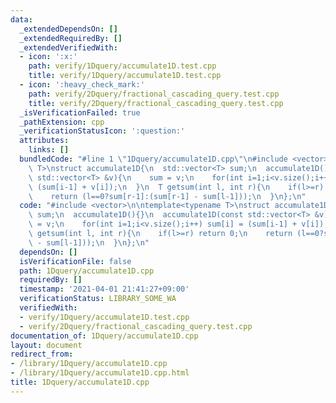 ```yaml
---
data:
  _extendedDependsOn: []
  _extendedRequiredBy: []
  _extendedVerifiedWith:
  - icon: ':x:'
    path: verify/1Dquery/accumulate1D.test.cpp
    title: verify/1Dquery/accumulate1D.test.cpp
  - icon: ':heavy_check_mark:'
    path: verify/2Dquery/fractional_cascading_query.test.cpp
    title: verify/2Dquery/fractional_cascading_query.test.cpp
  _isVerificationFailed: true
  _pathExtension: cpp
  _verificationStatusIcon: ':question:'
  attributes:
    links: []
  bundledCode: "#line 1 \"1Dquery/accumulate1D.cpp\"\n#include <vector>\n\ntemplate<typename\
    \ T>\nstruct accumulate1D{\n  std::vector<T> sum;\n  accumulate1D(){}\n  accumulate1D(const\
    \ std::vector<T> &v){\n    sum = v;\n    for(int i=1;i<v.size();i++) sum[i] =\
    \ (sum[i-1] + v[i]);\n  }\n  T getsum(int l, int r){\n    if(l>=r) return 0;\n\
    \    return (l==0?sum[r-1]:(sum[r-1] - sum[l-1]));\n  }\n};\n"
  code: "#include <vector>\n\ntemplate<typename T>\nstruct accumulate1D{\n  std::vector<T>\
    \ sum;\n  accumulate1D(){}\n  accumulate1D(const std::vector<T> &v){\n    sum\
    \ = v;\n    for(int i=1;i<v.size();i++) sum[i] = (sum[i-1] + v[i]);\n  }\n  T\
    \ getsum(int l, int r){\n    if(l>=r) return 0;\n    return (l==0?sum[r-1]:(sum[r-1]\
    \ - sum[l-1]));\n  }\n};\n"
  dependsOn: []
  isVerificationFile: false
  path: 1Dquery/accumulate1D.cpp
  requiredBy: []
  timestamp: '2021-04-01 21:41:27+09:00'
  verificationStatus: LIBRARY_SOME_WA
  verifiedWith:
  - verify/1Dquery/accumulate1D.test.cpp
  - verify/2Dquery/fractional_cascading_query.test.cpp
documentation_of: 1Dquery/accumulate1D.cpp
layout: document
redirect_from:
- /library/1Dquery/accumulate1D.cpp
- /library/1Dquery/accumulate1D.cpp.html
title: 1Dquery/accumulate1D.cpp
---
```

